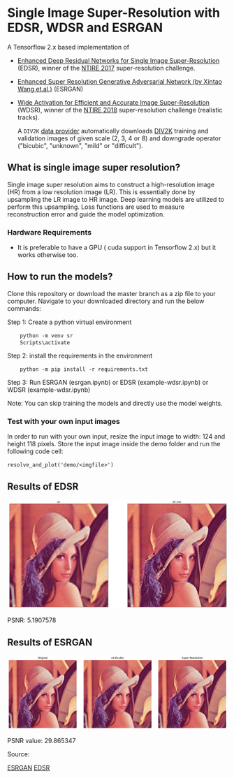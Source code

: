 # Single Image Super-Resolution with EDSR, WDSR and ESRGAN

A Tensorflow 2.x based implementation of

- [Enhanced Deep Residual Networks for Single Image Super-Resolution](https://arxiv.org/abs/1707.02921) (EDSR), winner 
  of the [NTIRE 2017](http://www.vision.ee.ethz.ch/ntire17/) super-resolution challenge.

- [Enhanced Super Resolution Generative Adversarial Network (by Xintao Wang et.al.)](https://arxiv.org/pdf/1809.00219.pdf) (ESRGAN)

- [Wide Activation for Efficient and Accurate Image Super-Resolution](https://arxiv.org/abs/1808.08718) (WDSR), winner 
  of the [NTIRE 2018](http://www.vision.ee.ethz.ch/ntire18/) super-resolution challenge (realistic tracks). 

  A `DIV2K` [data provider](#div2k-dataset) automatically downloads [DIV2K](https://data.vision.ee.ethz.ch/cvl/DIV2K/) 
training and validation images of given scale (2, 3, 4 or 8) and downgrade operator ("bicubic", "unknown", "mild" or 
"difficult"). 


## What is single image super resolution?

Single image super resolution aims to construct a high-resolution image (HR) from a low resolution image (LR). This is essentially done by upsampling the LR image to HR image. Deep learning models are utilized to perform this upsampling. Loss functions are used to measure reconstruction error and guide the model optimization. 

### Hardware Requirements

- It is preferable to have a GPU ( cuda support in Tensorflow 2.x) but it works otherwise too. 

## How to run the models?

Clone this repository or download the master branch as a zip file to your computer. 
Navigate to your downloaded directory and run the below commands: 

Step 1: Create a python virtual environment  
```
    python -m venv sr
    Scripts\activate 
``` 
Step 2: install the requirements in the environment 
```
    python -m pip install -r requirements.txt 
``` 

Step 3: Run ESRGAN (esrgan.ipynb) or EDSR (example-wdsr.ipynb) or WDSR (example-wdsr.ipynb)

Note: You can skip training the models and directly use the model weights. 

### Test with your own input images

In order to run with your own input, resize the input image to width: 124 and height 118 pixels. 
Store the input image inside the demo folder and run the following code cell:
```
resolve_and_plot('demo/<imgfile>')
```
## Results of EDSR

![plot](demo/output.png)

PSNR: 5.1907578
## Results of ESRGAN 

![plot](demo/output_esrgan.png)

PSNR value: 29.865347


Source:

[ESRGAN](https://www.tensorflow.org/hub/tutorials/image_enhancing)
[EDSR](https://github.com/krasserm/super-resolution)
